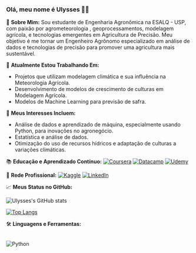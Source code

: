 ### Olá, meu nome é Ulysses 👋🏼

🌱 **Sobre Mim:** Sou estudante de Engenharia Agronômica na ESALQ - USP, com paixão por agrometeorologia , geoprocessamentos, modelagem agrícola, e tecnologias emergentes em Agricultura de Precisão. Meu objetivo é me tornar um Engenheiro Agrônomo especializado em análise de dados e tecnologias de precisão para promover uma agricultura mais sustentável.

🔭 **Atualmente Estou Trabalhando Em:** 
- Projetos que utilizam modelagem climática e sua influência na Meteorologia Agrícola.
- Desenvolvimento de modelos de crescimento de culturas em Modelagem Agrícola.
- Modelos de Machine Learning para previsão de safra.

🌟 **Meus Interesses Incluem:**
- Análise de dados e aprendizado de máquina, especialmente usando Python, para inovações no agronegócio.
- Estatística e análise de dados.
- Otimização do uso de recursos hídricos e adaptação de culturas a variações climáticas.


📚 **Educação e Aprendizado Contínuo:**
[![Coursera](https://img.shields.io/badge/Coursera-0056D2?style=for-the-badge&logo=Coursera&logoColor=white)](seu-link-do-coursera)
[![Datacamp](https://img.shields.io/badge/Datacamp-05192D?style=for-the-badge&logo=datacamp&logoColor=65FF8F)](seu-link-do-datacamp)
[![Udemy](https://img.shields.io/badge/Udemy-EC5252?style=for-the-badge&logo=Udemy&logoColor=white)](seu-link-do-udemy)

👥 **Rede Profissional:**
[![Kaggle](https://img.shields.io/badge/Kaggle-20BEFF?style=for-the-badge&logo=Kaggle&logoColor=white)](https://www.kaggle.com/ulyssesnetto)
[![LinkedIn](https://img.shields.io/badge/LinkedIn-0077B5?style=for-the-badge&logo=linkedin&logoColor=white)](www.linkedin.com/in/ulyssesnetto)
</div></div>

📈 **Meus Status no GitHub:**</div>

![Ulysses's GitHub stats](https://github-readme-stats.vercel.app/api?username=ulysses1212&show_icons=true&theme=highcontrast)
</div></div>

[![Top Langs](https://github-readme-stats.vercel.app/api/top-langs/?username=ulysses1212&layout=donut-vertical)](https://github.com/aulysses1212/github-readme-stats)
</div></div>

🛠️ **Linguagens e Ferramentas:**<div style="display: inline_block"><br/>
<img align="center" alt="Python" src="https://img.shields.io/badge/Python-3776AB?style=for-the-badge&logo=python&logoColor=white" />
</div>
